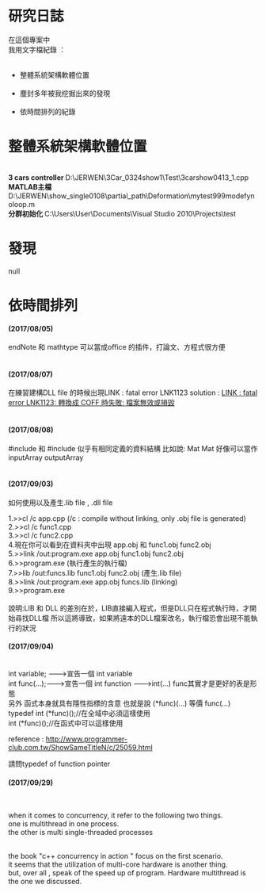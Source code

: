# 研究日誌

在這個專案中<br>
我用文字檔紀錄 ： <br>
<ul>
  <li>整體系統架構軟體位置</li>
  <li>塵封多年被我挖掘出來的發現</li>
  <li>依時間排列的紀錄</li>
</ul>

<h1>整體系統架構軟體位置</h1><br>
<b>3 cars controller </b>D:\JERWEN\3Car_0324show1\Test\3carshow0413_1.cpp<br>
<b>MATLAB主檔</b> D:\JERWEN\show_single0108\partial_path\Deformation\mytest999modefynoloop.m<br>
<b>分群初始化 </b>C:\Users\User\Documents\Visual Studio 2010\Projects\test<br>

<h1>發現</h1>
null<br>

<h1>依時間排列</h1>
<h4>(2017/08/05)</h4>endNote 和 mathtype 可以當成office 的插件，打論文、方程式很方便<br><br>
<h4>(2017/08/07)</h4>在練習建構DLL file 的時候出現LINK : fatal error LNK1123
solution : <a href = "https://xiaolaba.wordpress.com/2013/09/01/link-fatal-error-lnk1123-%E8%BD%89%E6%8F%9B%E6%88%90-coff-%E6%99%82%E5%A4%B1%E6%95%97-%E6%AA%94%E6%A1%88%E7%84%A1%E6%95%88%E6%88%96%E6%90%8D%E6%AF%80/">LINK : fatal error LNK1123: 轉換成 COFF 時失敗: 檔案無效或損毀</a><br><br>
<h4>(2017/08/08)</h4>
#include <opencv2/opencv.hpp> 和 #include <opencv2/core/core.hpp> 似乎有相同定義的資料結構 比如說: Mat
Mat 好像可以當作 inputArray outputArray<br><br>

<h4>(2017/09/03)</h4>
如何使用以及產生.lib file , .dll file<br>

1.>>cl /c app.cpp (/c : compile without linking, only .obj file is generated)<br>
2.>>cl /c func1.cpp<br>
3.>>cl /c func2.cpp<br>
4.現在你可以看到在資料夾中出現 app.obj 和 func1.obj func2.obj<br>
5.>>link /out:program.exe app.obj func1.obj func2.obj<br>
6.>>program.exe (執行產生的執行檔)<br>
7.>>lib /out:funcs.lib func1.obj func2.obj (產生.lib file)<br>
8.>>link /out:program.exe app.obj funcs.lib (linking)<br>
9.>>program.exe<br>
<br>
說明:LIB 和 DLL 的差別在於，LIB直接編入程式，但是DLL只在程式執行時，才開始尋找DLL檔
所以這將導致，如果將遠本的DLL檔案改名，執行檔恐會出現不能執行的狀況<br>

<h4>(2017/09/04)</h4><br>
int variable; --->宣告一個 int variable<br>
int func(...);--->宣告一個 int function --->int(...) func其實才是更好的表是形態<br>
另外 函式本身就具有隱性指標的含意 也就是說  (*func)(...) 等價  func(...)<br>
typedef int (*func)();//在全域中必須這樣使用<br>
int (*func)();//在函式中可以這樣使用<br>

reference : http://www.programmer-club.com.tw/ShowSameTitleN/c/25059.html<br>

請問typedef of function pointer 
<h4>(2017/09/29)</h4><br>

when it comes to concurrency, it refer to the following two things.<br>
one is multithread in one process.<br>
the other is multi single-threaded processes<br><br>

the book "c++ concurrency in action " focus on the first scenario.<br>
it seems that the utilization of multi-core hardware is another thing.<br>
but, over all , speak of the speed up of program. Hardware multithread is the one we discussed.<br>

<br>
